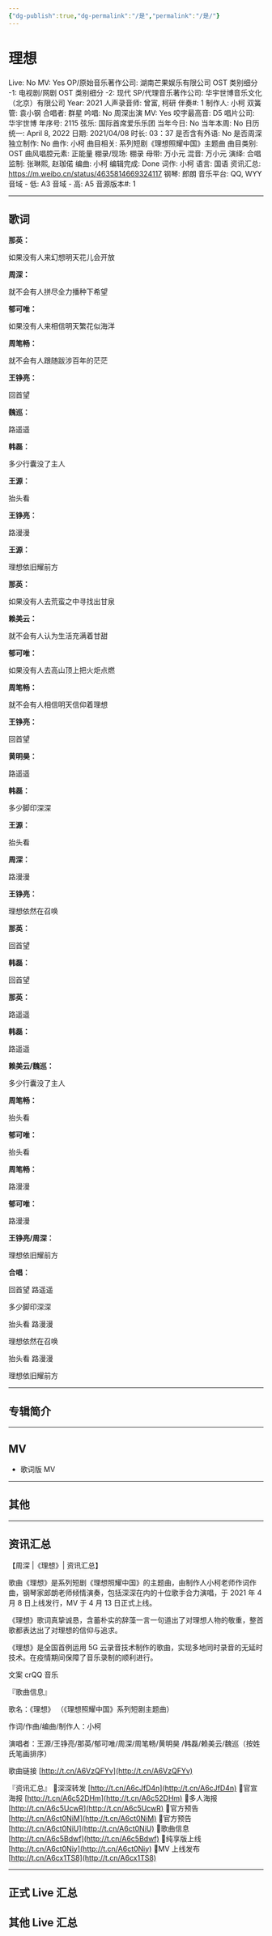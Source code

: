 ```yaml
---
{"dg-publish":true,"dg-permalink":"/是","permalink":"/是/"}
---
```



# 理想

Live: No
MV: Yes
OP/原始音乐著作公司: 湖南芒果娱乐有限公司
OST 类别细分 -1: 电视剧/网剧
OST 类别细分 -2: 现代
SP/代理音乐著作公司: 华宇世博音乐文化（北京）有限公司
Year: 2021
人声录音师: 曾富, 柯研
伴奏#: 1
制作人: 小柯
双簧管: 袁小钢
合唱者: 群星
吟唱: No
周深出演 MV: Yes
咬字最高音: D5
唱片公司: 华宇世博
年序号: 2115
弦乐: 国际首席爱乐乐团
当年今日: No
当年本周: No
日历统一: April 8, 2022
日期: 2021/04/08
时长: 03：37
是否含有外语: No
是否周深独立制作: No
曲作: 小柯
曲目相关: 系列短剧《理想照耀中国》主题曲
曲目类别: OST
曲风唱腔元素: 正能量
棚录/现场: 棚录
母带: 万小元
混音: 万小元
演绎: 合唱
监制: 张琳熙, 赵珈偌
编曲: 小柯
编辑完成: Done
词作: 小柯
语言: 国语
资讯汇总: https://m.weibo.cn/status/4635814669324117
钢琴: 郎朗
音乐平台: QQ, WYY
音域 - 低: A3
音域 - 高: A5
音源版本#: 1

---

## 歌词

**那英：**

如果没有人来幻想明天花儿会开放

**周深：**

就不会有人拼尽全力播种下希望

**郁可唯：**

如果没有人来相信明天繁花似海洋

**周笔畅：**

就不会有人跟随跋涉百年的茫茫

**王铮亮：**

回首望

**魏巡：**

路遥遥

**韩磊：**

多少行囊没了主人

**王源：**

抬头看

**王铮亮：**

路漫漫

**王源：**

理想依旧耀前方

**那英：**

如果没有人去荒蛮之中寻找出甘泉

**赖美云：**

就不会有人认为生活充满着甘甜

**郁可唯：**

如果没有人去高山顶上把火炬点燃

**周笔畅：**

就不会有人相信明天信仰着理想

**王铮亮：**

回首望

**黄明昊：**

路遥遥

**韩磊：**

多少脚印深深

**王源：**

抬头看

**周深：**

路漫漫

**王铮亮：**

理想依然在召唤

**那英：**

回首望

**韩磊：**

回首望

**那英：**

路遥遥

**韩磊：**

路遥遥

**赖美云/魏巡：**

多少行囊没了主人

**周笔畅：**

抬头看

**郁可唯：**

抬头看

**周笔畅：**

路漫漫

**郁可唯：**

路漫漫

**王铮亮/周深：**

理想依旧耀前方

**合唱：**

回首望 路遥遥

多少脚印深深

抬头看 路漫漫

理想依然在召唤

抬头看 路漫漫

理想依旧耀前方

---

## 专辑简介

---

## MV

- 歌词版 MV

---

## 其他

---

## 资讯汇总

【周深 |《理想》| 资讯汇总】

  歌曲《理想》是系列短剧《理想照耀中国》的主题曲，由制作人小柯老师作词作曲，钢琴家郎朗老师倾情演奏，包括深深在内的十位歌手合力演唱，于 2021 年 4 月 8 日上线发行，MV 于 4 月 13 日正式上线。

《理想》歌词真挚诚恳，含蓄朴实的辞藻一言一句道出了对理想人物的敬重，整首歌都表达出了对理想的信仰与追求。

《理想》是全国首例运用 5G 云录音技术制作的歌曲，实现多地同时录音的无延时技术。在疫情期间保障了音乐录制的顺利进行。

文案 crQQ 音乐

『歌曲信息』

歌名：《理想》
（《理想照耀中国》系列短剧主题曲）

作词/作曲/编曲/制作人：小柯

演唱者：王源/王铮亮/那英/郁可唯/周深/周笔畅/黄明昊 /韩磊/赖美云/魏巡（按姓氏笔画排序）

歌曲链接 [http://t.cn/A6VzQFYv](http://t.cn/A6VzQFYv)

『资讯汇总』
🌻深深转发 [http://t.cn/A6cJfD4n](http://t.cn/A6cJfD4n)
🌻官宣海报 [http://t.cn/A6c52DHm](http://t.cn/A6c52DHm)
🌻多人海报 [http://t.cn/A6c5UcwR](http://t.cn/A6c5UcwR)
🌻官方预告 [http://t.cn/A6ct0NiM](http://t.cn/A6ct0NiM)
🌻官方预告 [http://t.cn/A6ct0NiU](http://t.cn/A6ct0NiU)
🌻歌曲信息 [http://t.cn/A6c5Bdwf](http://t.cn/A6c5Bdwf)
🌻纯享版上线 [http://t.cn/A6ct0Niy](http://t.cn/A6ct0Niy)
🌻MV 上线发布 [http://t.cn/A6cx1TS8](http://t.cn/A6cx1TS8)

---

## 正式 Live 汇总

## 其他 Live 汇总
